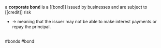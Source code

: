 a **corporate bond** is a [[bond]] issued by businesses and are subject to [[credit]] risk
* -> meaning that the issuer may not be able to make interest payments or repay the principal.

<br>
#bonds #bond